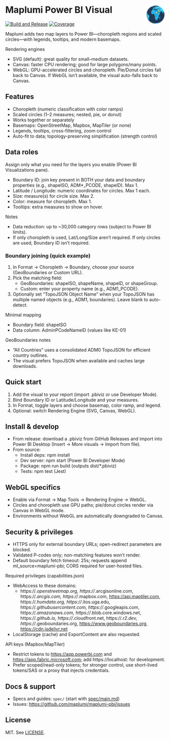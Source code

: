 # Maplumi Power BI Visual <img src="assets/icon.png" alt="Maplumi Visual Icon" width="64" height="64" align="right">

[![Build and Release](https://github.com/maplumi/maplumi-pbi/actions/workflows/build.yml/badge.svg?branch=main)](https://github.com/maplumi/maplumi-pbi/actions/workflows/build.yml) [![Coverage](https://img.shields.io/endpoint?url=https://gist.githubusercontent.com/ayiemba/2e6451b2d946f0f58920cc89b1b5ef8b/raw/coverage.json)](https://gist.github.com/ayiemba/2e6451b2d946f0f58920cc89b1b5ef8b)

Maplumi adds two map layers to Power BI—choropleth regions and scaled circles—with legends, tooltips, and modern basemaps.

Rendering engines
- SVG (default): great quality for small–medium datasets.
- Canvas: faster CPU rendering; good for large polygons/many points.
- WebGL: GPU-accelerated circles and choropleth. Pie/Donut circles fall back to Canvas. If WebGL isn’t available, the visual auto-falls back to Canvas.

## Features
- Choropleth (numeric classification with color ramps)
- Scaled circles (1–2 measures; nested, pie, or donut)
- Works together or separately
- Basemaps: OpenStreetMap, Mapbox, MapTiler (or none)
- Legends, tooltips, cross-filtering, zoom control
- Auto-fit to data; topology-preserving simplification (strength control)

## Data roles
Assign only what you need for the layers you enable (Power BI Visualizations pane).
- Boundary ID: join key present in BOTH your data and boundary properties (e.g., shapeISO, ADM*_PCODE, shapeID). Max 1.
- Latitude / Longitude: numeric coordinates for circles. Max 1 each.
- Size: measure(s) for circle size. Max 2.
- Color: measure for choropleth. Max 1.
- Tooltips: extra measures to show on hover.

Notes
- Data reduction: up to ~30,000 category rows (subject to Power BI limits).
- If only choropleth is used, Lat/Long/Size aren’t required. If only circles are used, Boundary ID isn’t required.

### Boundary joining (quick example)
1) In Format → Choropleth → Boundary, choose your source (GeoBoundaries or Custom URL).
2) Pick the matching field:
	 - GeoBoundaries: shapeISO, shapeName, shapeID, or shapeGroup.
	 - Custom: enter your property name (e.g., ADM1_PCODE).
3) Optionally set “TopoJSON Object Name” when your TopoJSON has multiple named objects (e.g., ADM1, boundaries). Leave blank to auto-detect.

Minimal mapping
- Boundary field: shapeISO
- Data column: AdminPCodeNameID (values like KE-01)

GeoBoundaries notes
- “All Countries” uses a consolidated ADM0 TopoJSON for efficient country outlines.
- The visual prefers TopoJSON when available and caches large downloads.

## Quick start
1) Add the visual to your report (import .pbiviz or use Developer Mode).
2) Bind Boundary ID or Latitude/Longitude and your measures.
3) In Format, toggle layers and choose basemap, color ramp, and legend.
4) Optional: switch Rendering Engine (SVG, Canvas, WebGL).

## Install & develop
- From release: download a .pbiviz from GitHub Releases and import into Power BI Desktop (Insert → More visuals → Import from file).
- From source:
	- Install deps: npm install
	- Dev server: npm start (Power BI Developer Mode)
	- Package: npm run build (outputs dist/*.pbiviz)
	- Tests: npm test (Jest)

## WebGL specifics
- Enable via Format → Map Tools → Rendering Engine → WebGL.
- Circles and choropleth use GPU paths; pie/donut circles render via Canvas in WebGL mode.
- Environments without WebGL are automatically downgraded to Canvas.

## Security & privileges
- HTTPS only for external boundary URLs; open-redirect parameters are blocked.
- Validated P-codes only; non-matching features won’t render.
- Default boundary fetch timeout: 25s; requests append ml_source=maplumi-pbi; CORS required for user-hosted files.

Required privileges (capabilities.json)
- WebAccess to these domains:
	- https://*.openstreetmap.org, https://*.arcgisonline.com, https://*.arcgis.com, https://*.mapbox.com, https://api.maptiler.com, https://*.humdata.org, https://*.itos.uga.edu, https://*.githubusercontent.com, https://*.googleapis.com, https://*.amazonaws.com, https://*.blob.core.windows.net, https://*.github.io, https://*.cloudfront.net, https://*.r2.dev, https://*.geoboundaries.org, https://www.geoboundaries.org, https://cdn.jsdelivr.net
- LocalStorage (cache) and ExportContent are also requested.

API keys (Mapbox/MapTiler)
- Restrict tokens to https://app.powerbi.com and https://app.fabric.microsoft.com; add https://localhost:<port> for development.
- Prefer scoped/read-only tokens; for stronger control, use short-lived tokens/SAS or a proxy that injects credentials.

## Docs & support
- Specs and guides: `spec/` (start with [spec/main.md](spec/main.md))
- Issues: https://github.com/maplumi/maplumi-pbi/issues

## License
MIT. See [LICENSE](LICENSE).
